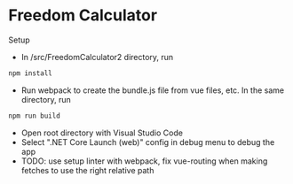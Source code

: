 # Freedom Calculator

Setup
* In /src/FreedomCalculator2 directory, run 
```javascript
npm install
```
* Run webpack to create the bundle.js file from vue files, etc. In the same directory, run 
```javascript
npm run build
```
* Open root directory with Visual Studio Code
* Select ".NET Core Launch (web)" config in debug menu to debug the app
* TODO: use setup linter with webpack, fix vue-routing when making fetches to use the right relative path